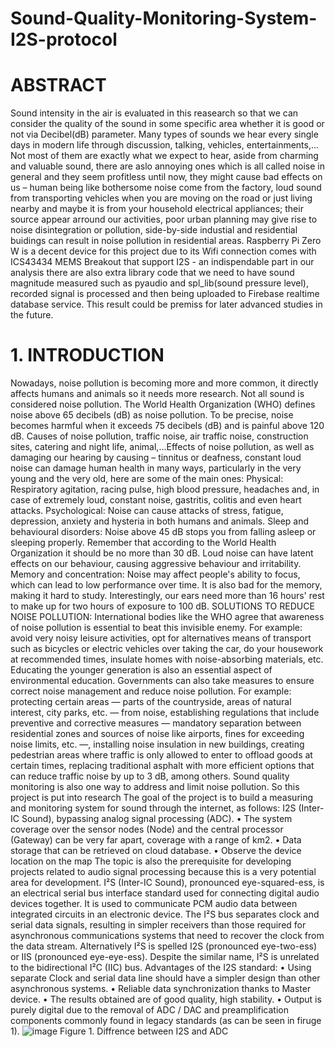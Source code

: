 # Sound-Quality-Monitoring-System-I2S-protocol
# ABSTRACT 
Sound intensity in the air is evaluated in this reasearch so that we can consider the quality of the sound in some specific area whether it is good or not via Decibel(dB) parameter. Many types of sounds we hear every single days in modern life through discussion, talking, vehicles, entertainments,... Not most of them are exactly what we expect to hear, aside from charming and valuable sound, there are aslo annoying ones which is all called noise in general and they seem profitless until now, they might cause bad effects on us – human being like bothersome noise come from the factory, loud sound from transporting vehicles when you are moving on the road or just living nearby and maybe it is from your household electrical appliances; their source appear arround our activities, poor urban planning may give rise to noise disintegration or pollution, side-by-side industial and residential buidings can result in noise pollution in residential areas. Raspberry Pi Zero W is a decent device for this project due to its Wifi connection comes with ICS43434 MEMS Breakout that support I2S - an indispendable part in our analysis there are also extra library code that we need to have sound magnitude measured such as pyaudio and spl_lib(sound pressure level), recorded signal is processed and then being uploaded to Firebase realtime database service. This result could be premiss for later advanced studies in the future.
# 1.	INTRODUCTION 
Nowadays, noise pollution is becoming more and more common, it directly affects humans and animals so it needs more research. Not all sound is considered noise pollution. The World Health Organization (WHO) defines noise above 65 decibels (dB) as noise pollution. To be precise, noise becomes harmful when it exceeds 75 decibels (dB) and is painful above 120 dB. Causes of  noise pollution, traffic noise, air traffic noise, construction sites, catering and night life, animal,…Effects of noise pollution, as well as damaging our hearing by causing – tinnitus or deafness, constant loud noise can damage human health in many ways, particularly in the very young and the very old, here are some of the  main ones:
Physical: Respiratory agitation, racing pulse, high blood pressure, headaches and, in case of extremely loud, constant noise, gastritis, colitis and even heart attacks.
Psychological: Noise can cause attacks of stress, fatigue, depression, anxiety and hysteria in both humans and animals.
Sleep and behavioural disorders: Noise above 45 dB stops you from falling asleep or sleeping properly. Remember that according to the World Health Organization it should be no more than 30 dB. Loud noise can have latent effects on our behaviour, causing aggressive behaviour and irritability.
Memory and concentration: Noise may affect people's ability to focus, which can lead to low performance over time. It is also bad for the memory, making it hard to study. Interestingly, our ears need more than 16 hours' rest to make up for two hours of exposure to 100 dB. 
SOLUTIONS TO REDUCE NOISE POLLUTION:
International bodies like the WHO agree that awareness of noise pollution is essential to beat this invisible enemy. For example: avoid very noisy leisure activities, opt for alternatives means of transport such as bicycles or electric vehicles over taking the car, do your housework at recommended times, insulate homes with noise-absorbing materials, etc. Educating the younger generation is also an essential aspect of environmental education.
Governments can also take measures to ensure correct noise management and reduce noise pollution. For example: protecting certain areas — parts of the countryside, areas of natural interest, city parks, etc. — from noise, establishing regulations that include preventive and corrective measures — mandatory separation between residential zones and sources of noise like airports, fines for exceeding noise limits, etc. —, installing noise insulation in new buildings, creating pedestrian areas where traffic is only allowed to enter to offload goods at certain times, replacing traditional asphalt with more efficient options that can reduce traffic noise by up to 3 dB, among others.
Sound quality monitoring is also one way to address and limit noise pollution. So this project is put into research
The goal of the project is to build a measuring and monitoring system for sound through the internet, as follows:
I2S (Inter-IC Sound), bypassing analog signal processing (ADC).
•	The system coverage over the sensor nodes (Node) and the central processor (Gateway) can be very far apart, coverage with a range of km2.
•	Data storage that can be retrieved on cloud database.
•	Observe the device location on the map The topic is also the prerequisite for developing projects related to audio signal processing because this is a very potential area for development.
I²S (Inter-IC Sound), pronounced eye-squared-ess, is an electrical serial bus interface standard used for connecting digital audio devices together. It is used to communicate PCM audio data between integrated circuits in an electronic device. The I²S bus separates clock and serial data signals, resulting in simpler receivers than those required for asynchronous communications systems that need to recover the clock from the data stream. Alternatively I²S is spelled I2S (pronounced eye-two-ess) or IIS (pronounced eye-eye-ess). Despite the similar name, I²S is unrelated to the bidirectional I²C (IIC) bus.
Advantages of the I2S standard: 
•	Using separate Clock and serial data line should have a simpler design than other asynchronous systems. 
•	Reliable data synchronization thanks to Master device.
•	The results obtained are of good quality, high stability. 
•	Output is purely digital due to the removal of ADC / DAC and preamplification components commonly found in legacy standards (as can be seen in firuge 1).
![image](https://github.com/KienNguyen9/Sound-Quality-Monitoring-System-I2S-protocol/assets/136218538/39a54f59-fbe8-4a0d-9860-1951661123f9)
Figure 1. Diffrence between I2S and ADC


